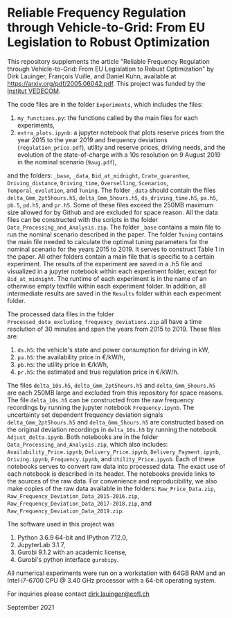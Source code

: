 # Reliable Frequency Regulation through Vehicle-to-Grid: From EU Legislation to Robust Optimization

This repository supplements the article "Reliable Frequency Regulation through Vehicle-to-Grid: From EU Legislation to Robust Optimization" by Dirk Lauinger, François Vuille, and Daniel Kuhn, available at https://arxiv.org/pdf/2005.06042.pdf. This project was funded by the [Institut VEDECOM](http://www.vedecom.fr/).

The code files are in the folder `Experiments`, which includes the files:
1. `my_functions.py`: the functions called by the main files for each experiments,
2. `extra_plots.ipynb`: a jupyter notebook that plots reserve prices from the year 2015 to the year 2019 and frequency deviations (`regulation_price.pdf`), utility and reserve prices, driving needs, and the evolution of the state-of-charge with a 10s resolution on 9 August 2019 in the nominal scenario (`9aug.pdf`),

and the folders: `_base`, `_data`, `Bid_at_midnight`, `Crate_guarantee`, `Driving_distance`, `Driving_time`, `Overselling`, `Scenarios`, `Temporal_evolution`, and `Tuning`.
The folder `_data` should contain the files `delta_Gmm_2pt5hours.h5`, `delta_Gmm_5hours.h5`, `ds_driving_time.h5`, `pa.h5`, `pb.5`, `pd.h5`, and `pr.h5`. Some of these files exceed the 250MB maximum size allowed for by Github and are excluded for space reason. All the data files can be constructed with the scripts in the folder `Data_Processing_and_Analysis.zip`.
The folder `_base` contains a main file to run the nominal scenario described in the paper. The folder `Tuning` contains the main file needed to calculate the optimal tuning parameters for the nominal scenario for the years 2015 to 2019. It serves to construct Table 1 in the paper.
All other folders contain a main file that is specific to a certain experiment. The results of the experiment are saved in a .h5 file and visualized in a jupyter notebook within each experiment folder, except for `Bid_at_midnight`. The runtime of each experiment is in the name of an otherwise empty textfile within each experiment folder. In addition, all intermediate results are saved in the `Results` folder within each experiment folder.

The processed data files in the folder `Processed_data_excluding_frequency_deviations.zip` all have a time resolution of 30 minutes and span the years from 2015 to 2019. These files are:
1. `ds.h5`: the vehicle's state and power consumption for driving in kW,
2. `pa.h5`: the availability price in €/kW/h,
3. `pb.h5`: the utility price in €/kWh,
4. `pr.h5`: the estimated and true regulation price in €/kW/h.

The files `delta_10s.h5`, `delta_Gmm_2pt5hours.h5` and `delta_Gmm_5hours.h5` are each 250MB large and excluded from this repository for space reasons. The file `delta_10s.h5` can be constructed from the raw frequency recordings by running the jupyter notebook `Frequency.ipynb`. The uncertainty set dependent frequency deviation signals `delta_Gmm_2pt5hours.h5` and `delta_Gmm_5hours.h5` are constructed based on the original deviation recordings in `delta_10s.h5` by running the notebook `Adjust_delta.ipynb`. Both notebooks are in the folder `Data_Processing_and_Analysis.zip`, which also includes: `Availability_Price.ipynb`, `Delivery_Price.ipynb`, `Delivery_Payment.ipynb`, `Driving.ipynb`, `Frequency.ipynb`, and `Utility_Price.ipynb`. Each of these notebooks serves to convert raw data into processed data. The exact use of each notebook is described in its header. The notebooks provide links to the sources of the raw data. For convenience and reproducibility, we also make copies of the raw data available in the folders: `Raw_Price_Data.zip`, `Raw_Frequency_Deviation_Data_2015-2016.zip`, `Raw_Frequency_Deviation_Data_2017-2018.zip`, and `Raw_Frequency_Deviation_Data_2019.zip`.

The software used in this project was
1. Python 3.6.9 64-bit and IPython 7.12.0,
2. JupyterLab 3.1.7,
3. Gurobi 9.1.2 with an academic license,
4. Gurobi's python interface `gurobipy`.

All numerical experiments were run on a workstation with 64GB RAM and an Intel i7-6700 CPU @ 3.40 GHz processor with a 64-bit operating system.

For inquiries please contact dirk.lauinger@epfl.ch

September 2021
